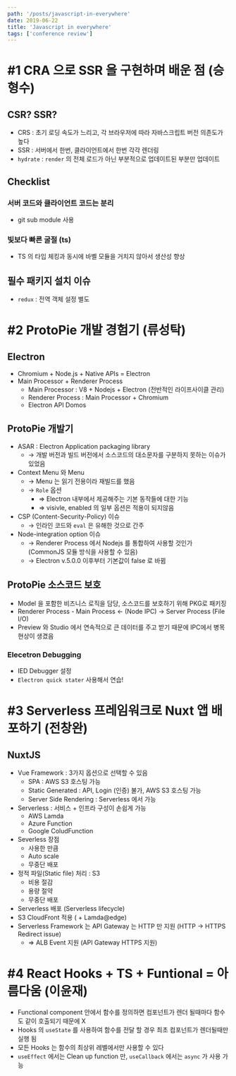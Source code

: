 ```yaml
---
path: '/posts/javascript-in-everywhere'
date: 2019-06-22
title: 'Javascript in everywhere'
tags: ['conference review']
---
```


# #1 CRA 으로 SSR 을 구현하며 배운 점 (승형수)

## CSR? SSR?

- CRS : 초기 로딩 속도가 느리고, 각 브라우저에 따라 자바스크립트 버전 의존도가 높다
- SSR : 서버에서 한번, 클라이언트에서 한번 각각 렌더링
- `hydrate` : `render` 의 전체 로드가 아닌 부분적으로 업데이트된 부분만 업데이트

## Checklist

### 서버 코드와 클라이언트 코드는 분리

- git sub module 사용

### 빛보다 빠른 굴절 (ts)

- TS 의 타입 체킹과 동시에 바벨 모듈을 거치지 않아서 생산성 향상

## 필수 패키지 설치 이슈

- `redux` : 전역 객체 설정 별도

# #2 ProtoPie 개발 경험기 (류성탁)

## Electron

- Chromium + Node.js + Native APIs = Electron
- Main Processor + Renderer Process
    - Main Processor : V8 + Nodejs + Electron (전반적인 라이프사이클 관리)
    - Renderer Process : Main Processor + Chromium
    - Electron API Domos

## ProtoPie 개발기

- ASAR : Electron Application packaging library
    - → 개발 버전과 빌드 버전에서 소스코드의 대소문자를 구분하지 못하는 이슈가 있었음
- Context Menu 와 Menu
    - → Menu 는 읽기 전용이라 재빌드를 했음
    - → `Role` 옵션
        - ⇒ Electron 내부에서 제공해주는 기본 동작들에 대한 기능
        - ⇒ visivle, enabled 의 일부 옵션은 적용이 되지않음
- CSP (Content-Security-Policy) 이슈
    - → 인라인 코드와 `eval` 은 유해한 것으로 간주
- Node-integration option 이슈
    - → Renderer Process 에서 Nodejs 를 통합하여 사용할 것인가 (CommonJS 모듈 방식을 사용할 수 있음)
    - → Electron v.5.0.0 이후부터 기본값이 false 로 바뀜

## ProtoPie 소스코드 보호

- Model 을 포함한 비즈니스 로직을 담당, 소스코드를 보호하기 위해 PKG로 패키징
- Renderer Process - Main Process ← (Node IPC) → Server Process (File I/O)
- Preview 와 Studio 에서 연속적으로 큰 데이터를 주고 받기 때문에 IPC에서 병목현상이 생겼음

### Elecetron Debugging

- IED Debugger 설정
- `Electron quick stater` 사용해서 연습!

# #3 Serverless 프레임워크로 Nuxt 앱 배포하기 (전창완)

## NuxtJS

- Vue Framework : 3가지 옵션으로 선택할 수 있음
    - SPA : AWS S3 호스팅 가능
    - Static Generated : API, Login (인증) 불가, AWS S3 호스팅 가능
    - Server Side Rendering : Serverless 에서 가능
- Serverless : 서비스 + 인프라 구성이 손쉽게 가능
    - AWS Lamda
    - Azure Function
    - Google ColudFunction
- Severless 장점
    - 사용한 만큼
    - Auto scale
    - 무중단 배포
- 정적 파일(Static file) 처리 : S3
    - 비용 절감
    - 용량 절약
    - 무중단 배포
- Serverless 배포 (Serverless lifecycle)
- S3 CloudFront 적용 ( + Lamda@edge)
- Serverless Framework 는 API Gateway 는 HTTP 만 지원 (HTTP → HTTPS Redirect issue)
    - ⇒ ALB Event 지원 (API Gateway HTTPS 지원)

# #4 React Hooks + TS + Funtional = 아름다움 (이윤재)

- Functional component 안에서 함수를 정의하면 컴포넌트가 렌더 될때마다 함수도 같이 호출되기 때문에 X
- Hooks 의 `useState` 를 사용하여 함수를 전달 할 경우 최초 컴포넌트가 렌더될때만 실행 됨
- 모든 Hooks 는 함수의 최상위 레벨에서만 사용할 수 있다
- `useEffect` 에서는 Clean up function 만,  `useCallback` 에서는 `async` 가 사용 가능